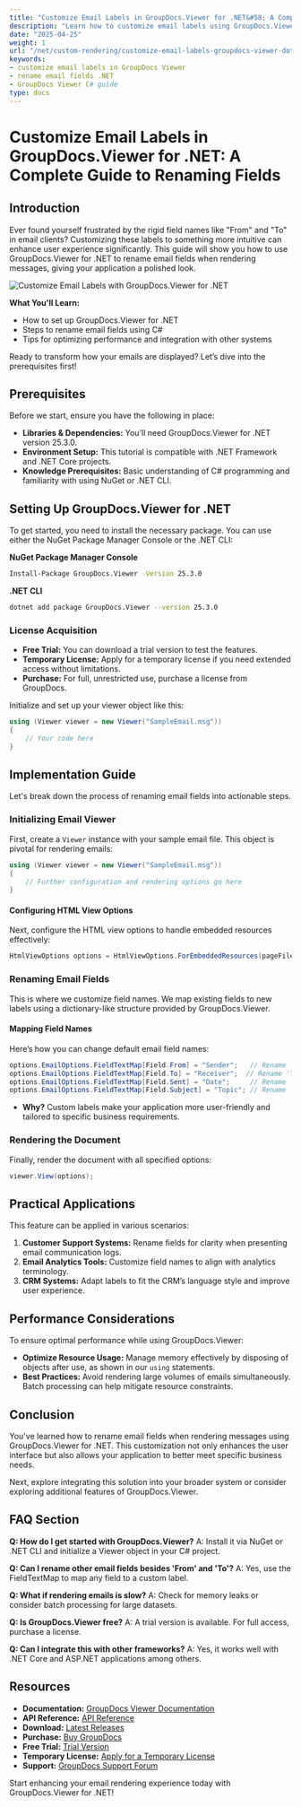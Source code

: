 ```yaml
---
title: "Customize Email Labels in GroupDocs.Viewer for .NET&#58; A Complete Guide to Renaming Fields"
description: "Learn how to customize email labels using GroupDocs.Viewer for .NET with this step-by-step guide. Enhance your application's user interface by renaming fields like 'From' and 'To'."
date: "2025-04-25"
weight: 1
url: "/net/custom-rendering/customize-email-labels-groupdocs-viewer-dotnet/"
keywords:
- customize email labels in GroupDocs Viewer
- rename email fields .NET
- GroupDocs Viewer C# guide
type: docs
---
```

# Customize Email Labels in GroupDocs.Viewer for .NET: A Complete Guide to Renaming Fields

## Introduction

Ever found yourself frustrated by the rigid field names like "From" and "To" in email clients? Customizing these labels to something more intuitive can enhance user experience significantly. This guide will show you how to use GroupDocs.Viewer for .NET to rename email fields when rendering messages, giving your application a polished look.

![Customize Email Labels with GroupDocs.Viewer for .NET](/viewer/custom-rendering/customize-email-labels-img.png)

**What You'll Learn:**
- How to set up GroupDocs.Viewer for .NET
- Steps to rename email fields using C#
- Tips for optimizing performance and integration with other systems

Ready to transform how your emails are displayed? Let’s dive into the prerequisites first!

## Prerequisites

Before we start, ensure you have the following in place:

- **Libraries & Dependencies:** You'll need GroupDocs.Viewer for .NET version 25.3.0.
- **Environment Setup:** This tutorial is compatible with .NET Framework and .NET Core projects.
- **Knowledge Prerequisites:** Basic understanding of C# programming and familiarity with using NuGet or .NET CLI.

## Setting Up GroupDocs.Viewer for .NET

To get started, you need to install the necessary package. You can use either the NuGet Package Manager Console or the .NET CLI:

**NuGet Package Manager Console**
```bash
Install-Package GroupDocs.Viewer -Version 25.3.0
```

**.NET CLI**
```bash
dotnet add package GroupDocs.Viewer --version 25.3.0
```

### License Acquisition
- **Free Trial:** You can download a trial version to test the features.
- **Temporary License:** Apply for a temporary license if you need extended access without limitations.
- **Purchase:** For full, unrestricted use, purchase a license from GroupDocs.

Initialize and set up your viewer object like this:

```csharp
using (Viewer viewer = new Viewer("SampleEmail.msg"))
{
    // Your code here
}
```

## Implementation Guide

Let's break down the process of renaming email fields into actionable steps.

### Initializing Email Viewer

First, create a `Viewer` instance with your sample email file. This object is pivotal for rendering emails:

```csharp
using (Viewer viewer = new Viewer("SampleEmail.msg"))
{
    // Further configuration and rendering options go here
}
```

#### Configuring HTML View Options

Next, configure the HTML view options to handle embedded resources effectively:

```csharp
HtmlViewOptions options = HtmlViewOptions.ForEmbeddedResources(pageFilePathFormat);
```

### Renaming Email Fields

This is where we customize field names. We map existing fields to new labels using a dictionary-like structure provided by GroupDocs.Viewer.

#### Mapping Field Names

Here’s how you can change default email field names:

```csharp
options.EmailOptions.FieldTextMap[Field.From] = "Sender";   // Rename 'From' field to 'Sender'.
options.EmailOptions.FieldTextMap[Field.To] = "Receiver";  // Rename 'To' field to 'Receiver'.
options.EmailOptions.FieldTextMap[Field.Sent] = "Date";     // Rename 'Sent' field to 'Date'.
options.EmailOptions.FieldTextMap[Field.Subject] = "Topic"; // Rename 'Subject' field to 'Topic'.
```

- **Why?** Custom labels make your application more user-friendly and tailored to specific business requirements.

### Rendering the Document

Finally, render the document with all specified options:

```csharp
viewer.View(options);
```

## Practical Applications

This feature can be applied in various scenarios:

1. **Customer Support Systems:** Rename fields for clarity when presenting email communication logs.
2. **Email Analytics Tools:** Customize field names to align with analytics terminology.
3. **CRM Systems:** Adapt labels to fit the CRM’s language style and improve user experience.

## Performance Considerations

To ensure optimal performance while using GroupDocs.Viewer:
- **Optimize Resource Usage:** Manage memory effectively by disposing of objects after use, as shown in our `using` statements.
- **Best Practices:** Avoid rendering large volumes of emails simultaneously. Batch processing can help mitigate resource constraints.

## Conclusion

You've learned how to rename email fields when rendering messages using GroupDocs.Viewer for .NET. This customization not only enhances the user interface but also allows your application to better meet specific business needs. 

Next, explore integrating this solution into your broader system or consider exploring additional features of GroupDocs.Viewer.

## FAQ Section

**Q: How do I get started with GroupDocs.Viewer?**
A: Install it via NuGet or .NET CLI and initialize a Viewer object in your C# project.

**Q: Can I rename other email fields besides 'From' and 'To'?**
A: Yes, use the FieldTextMap to map any field to a custom label.

**Q: What if rendering emails is slow?**
A: Check for memory leaks or consider batch processing for large datasets.

**Q: Is GroupDocs.Viewer free?**
A: A trial version is available. For full access, purchase a license.

**Q: Can I integrate this with other frameworks?**
A: Yes, it works well with .NET Core and ASP.NET applications among others.

## Resources
- **Documentation:** [GroupDocs Viewer Documentation](https://docs.groupdocs.com/viewer/net/)
- **API Reference:** [API Reference](https://reference.groupdocs.com/viewer/net/)
- **Download:** [Latest Releases](https://releases.groupdocs.com/viewer/net/)
- **Purchase:** [Buy GroupDocs](https://purchase.groupdocs.com/buy)
- **Free Trial:** [Trial Version](https://releases.groupdocs.com/viewer/net/)
- **Temporary License:** [Apply for a Temporary License](https://purchase.groupdocs.com/temporary-license/)
- **Support:** [GroupDocs Support Forum](https://forum.groupdocs.com/c/viewer/9)

Start enhancing your email rendering experience today with GroupDocs.Viewer for .NET!
